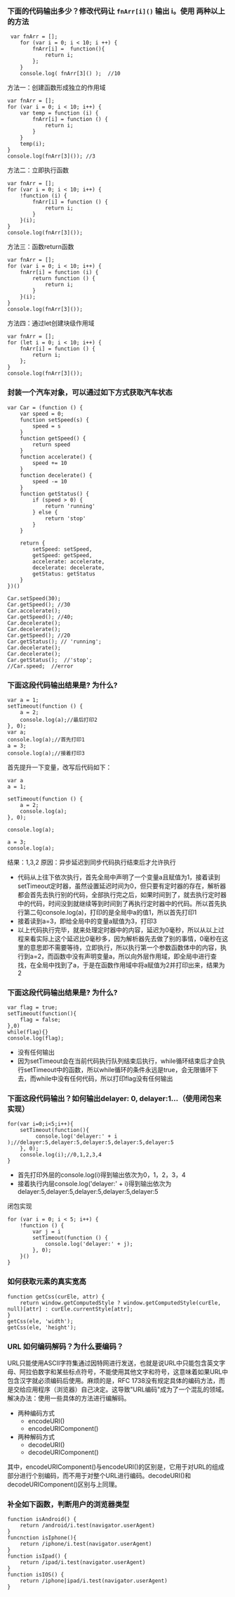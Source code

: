 ### 下面的代码输出多少？修改代码让 `fnArr[i]()` 输出 i。使用 两种以上的方法
```   
 var fnArr = [];
    for (var i = 0; i < 10; i ++) {
        fnArr[i] =  function(){
    	    return i;
        };
    }
    console.log( fnArr[3]() );  //10
```
方法一：创建函数形成独立的作用域
```
var fnArr = [];
for (var i = 0; i < 10; i++) {
    var temp = function (i) {
        fnArr[i] = function () {
            return i;
        }
    }
    temp(i);
}
console.log(fnArr[3]()); //3
```
方法二：立即执行函数
```
var fnArr = [];
for (var i = 0; i < 10; i++) {
    !function (i) {
        fnArr[i] = function () {
            return i;
        }
    }(i);
}
console.log(fnArr[3]());
```
方法三：函数return函数
```
var fnArr = [];
for (var i = 0; i < 10; i++) {
    fnArr[i] = function (i) {
        return function () {
            return i;
        }
    }(i);
}
console.log(fnArr[3]());
```
方法四：通过let创建块级作用域
```
var fnArr = [];
for (let i = 0; i < 10; i++) {
    fnArr[i] = function () {
        return i;
    };
}
console.log(fnArr[3]());
```

### 封装一个汽车对象，可以通过如下方式获取汽车状态
```
var Car = (function () {
    var speed = 0;
    function setSpeed(s) {
        speed = s
    }
    function getSpeed() {
        return speed
    }
    function accelerate() {
        speed += 10
    }
    function decelerate() {
        speed -= 10
    }
    function getStatus() {
        if (speed > 0) {
            return 'running'
        } else {
            return 'stop'
        }
    }

    return {
        setSpeed: setSpeed,
        getSpeed: getSpeed,
        accelerate: accelerate,
        decelerate: decelerate,
        getStatus: getStatus
    }
})()

Car.setSpeed(30);
Car.getSpeed(); //30
Car.accelerate();
Car.getSpeed(); //40;
Car.decelerate();
Car.decelerate();
Car.getSpeed(); //20
Car.getStatus(); // 'running';
Car.decelerate();
Car.decelerate();
Car.getStatus();  //'stop';
//Car.speed;  //error
```

### 下面这段代码输出结果是? 为什么?
```
var a = 1;
setTimeout(function () {
    a = 2;
    console.log(a);//最后打印2
}, 0);
var a;
console.log(a);//首先打印1
a = 3;
console.log(a);//接着打印3
```
首先提升一下变量，改写后代码如下：
```
var a
a = 1;

setTimeout(function () {
    a = 2;
    console.log(a);
}, 0);

console.log(a);

a = 3;
console.log(a);
```
结果：1,3,2
原因：异步延迟到同步代码执行结束后才允许执行
- 代码从上往下依次执行，首先全局中声明了一个变量a且赋值为1，接着读到setTimeout定时器，虽然设置延迟时间为0，但只要有定时器的存在，解析器都会首先去执行别的代码，全部执行完之后，如果时间到了，就去执行定时器中的代码，时间没到就继续等到时间到了再执行定时器中的代码。所以首先执行第二句console.log(a)，打印的是全局中a的值1，所以首先打印1
- 接着读到a=3，即给全局中的变量a赋值为3，打印3
- 以上代码执行完毕，就来处理定时器中的内容，延迟为0毫秒，所以从以上过程来看实际上这个延迟比0毫秒多，因为解析器先去做了别的事情，0毫秒在这里的意思即不需要等待，立即执行，所以执行第一个参数函数体中的内容，执行到a=2，而函数中没有声明变量a，所以向外层作用域，即全局中进行查找，在全局中找到了a，于是在函数作用域中将a赋值为2并打印出来，结果为2


### 下面这段代码输出结果是? 为什么?
```
var flag = true;
setTimeout(function(){
    flag = false;
},0)
while(flag){}
console.log(flag);
```
- 没有任何输出
- 因为setTimeout会在当前代码执行队列结束后执行，while循环结束后才会执行setTimeout中的函数，所以while循环的条件永远是true，会无限循环下去，而while中没有任何代码，所以打印flag没有任何输出

### 下面这段代码输出？如何输出delayer: 0, delayer:1...（使用闭包来实现）
```
for(var i=0;i<5;i++){
	setTimeout(function(){
         console.log('delayer:' + i );//delayer:5,delayer:5,delayer:5,delayer:5,delayer:5
	}, 0);
	console.log(i);//0,1,2,3,4
}
```
- 首先打印外层的console.log(i)得到输出依次为0，1，2，3，4
- 接着执行内层console.log('delayer:' + i)得到输出依次为delayer:5,delayer:5,delayer:5,delayer:5,delayer:5

闭包实现
```
for (var i = 0; i < 5; i++) {
    !function () {
        var j = i
        setTimeout(function () {
            console.log('delayer:' + j);
        }, 0);
    }()
}
```

### 如何获取元素的真实宽高
```
function getCss(curEle, attr) {
    return window.getComputedStyle ? window.getComputedStyle(curEle, null)[attr] : curEle.currentStyle[attr];
}
getCss(ele, 'width');
getCss(ele, 'height');
```

### URL 如何编码解码？为什么要编码？
URL只能使用ASCII字符集通过因特网进行发送，也就是说URL中只能包含英文字母、阿拉伯数字和某些标点符号，不能使用其他文字和符号，这意味着如果URL中包含汉字就必须编码后使用。麻烦的是，RFC 1738没有规定具体的编码方法，而是交给应用程序（浏览器）自己决定。这导致"URL编码"成为了一个混乱的领域。
解决办法：使用一些具体的方法进行编解码。
- 两种编码方式
    - encodeURI()
    - encodeURIComponent()
- 两种解码方式
    - decodeURI()
    - decodeURIComponent()

其中，encodeURIComponent()与encodeURI()的区别是，它用于对URL的组成部分进行个别编码，而不用于对整个URL进行编码。decodeURI()和decodeURIComponent()区别与上同理。


### 补全如下函数，判断用户的浏览器类型
```
function isAndroid() {
    return /android/i.test(navigator.userAgent)
}
funcnction isIphone(){
    return /iphone/i.test(navigator.userAgent)
}
function isIpad() {
    return /ipad/i.test(navigator.userAgent)
}
function isIOS() {
    return /iphone|ipad/i.test(navigator.userAgent)
}
```